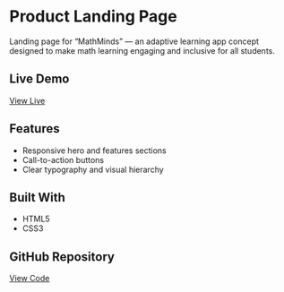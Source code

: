 # Product Landing Page

Landing page for “MathMinds” — an adaptive learning app concept designed to make math learning engaging and inclusive for all students.

## Live Demo

[View Live](https://lioradalyareiken.github.io/responsive-web-design-projects/product-landing-page/)

## Features

- Responsive hero and features sections
- Call-to-action buttons
- Clear typography and visual hierarchy

## Built With

- HTML5
- CSS3

## GitHub Repository

[View Code](https://github.com/lioradalyareiken/responsive-web-design-projects/tree/main/product-landing-page)
